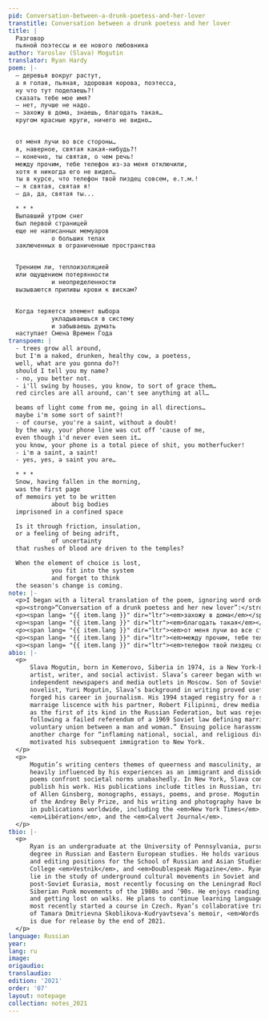 ```yaml
---
pid: Conversation-between-a-drunk-poetess-and-her-lover
transtitle: Conversation between a drunk poetess and her lover
title: |
  Разговор
  пьяной поэтессы и ее нового любовника
author: Yaroslav (Slava) Mogutin
translator: Ryan Hardy
poem: |-
  — деревья вокруг растут,
  а я голая, пьяная, здоровая корова, поэтесса,
  ну что тут поделаешь?!
  сказать тебе мое имя?
  — нет, лучше не надо.
  — захожу в дома, знаешь, благодать такая…
  кругом красные круги, ничего не видно…


  от меня лучи во все стороны…
  я, наверное, святая какая-нибудь?!
  — конечно, ты святая, о чем речь!
  между прочим, тебе телефон из-за меня отключили,
  хотя я никогда его не видел…
  ты в курсе, что телефон твой пиздец совсем, е.т.м.!
  — я святая, святая я!
  — да, да, святая ты...

  * * *
  Выпавший утром снег
  был первой страницей
  еще не написанных мемуаров
            о больших телах
  заключенных в ограниченные пространства


  Трением ли, теплоизоляцией
  или ощущением потерянности
            и неопределенности
  вызываются приливы крови к вискам?


  Когда теряется элемент выбора
            укладываешься в систему
            и забываешь думать
  наступает Смена Времен Года
transpoem: |
  - trees grow all around,
  but I'm a naked, drunken, healthy cow, a poetess,
  well, what are you gonna do?!
  should I tell you my name?
  - no, you better not.
  - i'll swing by houses, you know, to sort of grace them…
  red circles are all around, can't see anything at all…

  beams of light come from me, going in all directions…
  maybe i'm some sort of saint?!
  - of course, you're a saint, without a doubt!
  by the way, your phone line was cut off 'cause of me,
  even though i'd never even seen it…
  you know, your phone is a total piece of shit, you motherfucker!
  - i'm a saint, a saint!
  - yes, yes, a saint you are…

  * * *
  Snow, having fallen in the morning,
  was the first page
  of memoirs yet to be written
            about big bodies
  imprisoned in a confined space

  Is it through friction, insulation,
  or a feeling of being adrift,
            of uncertainty
  that rushes of blood are driven to the temples?

  When the element of choice is lost,
            you fit into the system
            and forget to think
  the season's change is coming.
note: |-
  <p>I began with a literal translation of the poem, ignoring word order and providing several translations of the same words to choose from later. Next, I formatted lines to match the original poem. Before moving onto polishing, I also identified turns of phrase that would need more time and thought to accurately incorporate into a final product. In polishing my rough translation of Mogutin’s poem, I began by adjusting word order to best match the point of syllabic emphasis in each clause, while with Mayakovsky’s I focused more on the emotions behind the poem. I then moved to honing in on word choices, leaving notes that indicated desired sentiment where I was still unsure of what I wanted to highlight. Next, I read through, thoughtfully evaluating and altering verb choices based on verbal aspect and active-passive voice within the clause. Lastly, I reviewed capitalization, punctuation, and line breaks to best match the original. A series of more detailed notes regarding stylistic choices in my translation are listed below:</p>
  <p><strong>“Conversation of a drunk poetess and her new lover”:</strong></p>
  <p><span lang= "{{ item.lang }}" dir="ltr"><em>захожу в дома</em></span> — To maintain the poetess’ conversational tone, I translated the prefix <span lang= "{{ item.lang }}" dir="ltr"><em>за-</em></span> as indicative of fleeting entrances, in which “I swing by” felt more appropriate.</p>
  <p><span lang= "{{ item.lang }}" dir="ltr"><em>благодать такая</em></span> —  <span lang= "{{ item.lang }}" dir="ltr"><em>Такая</em></span> indicates a conversational ellipsis and buffer around the verb. I added “sort of” to add a brief pause to the line and slightly dampen the verb’s delivery.</p>
  <p><span lang= "{{ item.lang }}" dir="ltr"><em>от меня лучи во все стороны</em></span> — “Beams” highlighted the emanating light of a saintly glow. I added “of light” to ensure readers wouldn’t picture large beams of wood protruding from the poetess. I inserted “going” into my translation of <span lang= "{{ item.lang }}" dir="ltr"><em>во все стороны</em></span> to highlight the outward movement indicated by the accusative case while maintaining a similar meter.</p>
  <p><span lang= "{{ item.lang }}" dir="ltr"><em>между прочим, тебе телефон из-за меня отключили</em></span> — I originally translated this section as “it was cause of me that your phone line / was cut off.” I moved “cause of me” to the second line to improve the flow of the first. I also shortened “because" to “cause,” to soften the point of emphasis on “me” in the sentence.</p>
  <p><span lang= "{{ item.lang }}" dir="ltr"><em>телефон твой пиздец совсем, е.т.м.!</em></span> — I was struck by the sudden heatedness of this line and hoped to highlight it. I considered “your phone is totally fucked up,” but didn’t want the line sounding redundant when paired with the <span lang= "{{ item.lang }}" dir="ltr"><em>е.т.м.!</em></span> (“fuck your mother”). Given the wide range of meanings for <span lang= "{{ item.lang }}" dir="ltr"><em>пиздец</em></span>, “your phone is a total piece of shit, you motherfucker” fit the build and tone of the line best.</p>
abio: |-
  <p>
      Slava Mogutin, born in Kemerovo, Siberia in 1974, is a New York-based
      artist, writer, and social activist. Slava’s career began with writing for
      independent newspapers and media outlets in Moscow. Son of Soviet poet and
      novelist, Yuri Mogutin, Slava’s background in writing proved useful as he
      forged his career in journalism. His 1994 staged registry for a same-sex
      marraige liscence with his partner, Robert Filipinni, drew media attention
      as the first of its kind in the Russian Federation, but was rejected
      following a failed referendum of a 1969 Soviet law defining marriage as “a
      voluntary union between a man and woman.” Ensuing police harassment and
      another charge for “inflaming national, social, and religious division”
      motivated his subsequent immigration to New York.
  </p>
  <p>
      Mogutin’s writing centers themes of queerness and masculinity, and is
      heavily influenced by his experiences as an immigrant and dissident. His
      poems confront societal norms unabashedly. In New York, Slava continues to
      publish his work. His publications include titles in Russian, translations
      of Allen Ginsberg, monographs, essays, poems, and prose. Mogutin is the winner
      of the Andrey Bely Prize, and his writing and photography have been featured
      in publications worldwide, including the <em>New York Times</em>, <em>Stern</em>, <em>Flash Art</em>,
      <em>Libération</em>, and the <em>Calvert Journal</em>.
  </p>
tbio: |-
  <p>
      Ryan is an undergraduate at the University of Pennsylvania, pursuing a
      degree in Russian and Eastern European studies. He holds various writing
      and editing positions for the School of Russian and Asian Studies, Pomona
      College <em>Vestnik</em>, and <em>Doublespeak Magazine</em>. Ryan’s main research interests
      lie in the study of underground cultural movements in Soviet and
      post-Soviet Eurasia, most recently focusing on the Leningrad Rock and
      Siberian Punk movements of the 1980s and ’90s. He enjoys reading, climbing,
      and getting lost on walks. He plans to continue learning languages, having
      most recently started a course in Czech. Ryan’s collaborative translation
      of Tamara Dmitrievna Skoblikova-Kudryavtseva’s memoir, <em>Words for Oneself</em>,
      is due for release by the end of 2021.
  </p>
language: Russian
year: 
lang: ru
image: 
origaudio: 
translaudio: 
edition: '2021'
order: '07'
layout: notepage
collection: notes_2021
---
```

